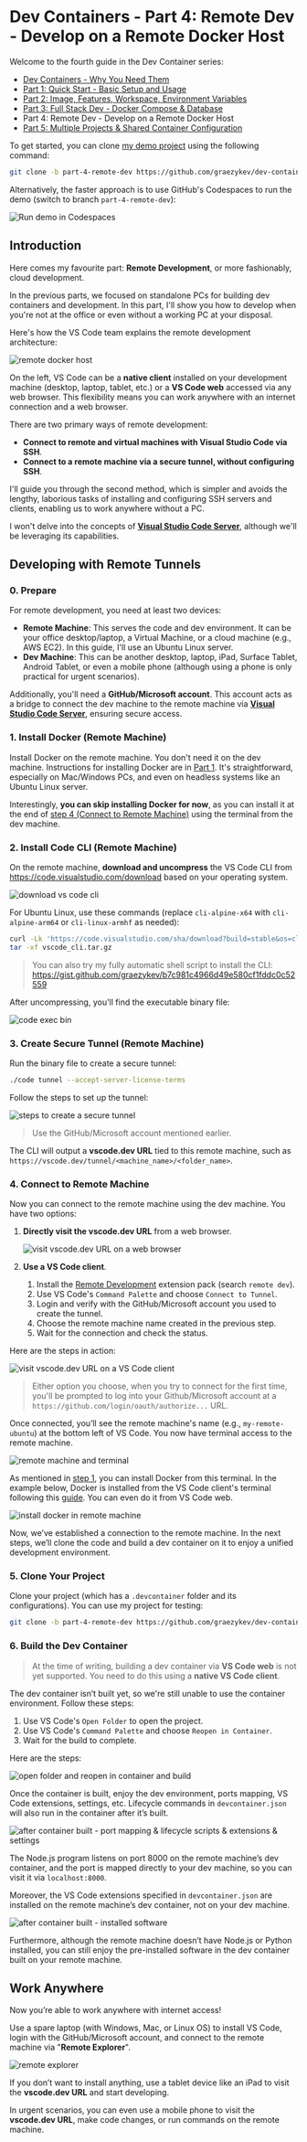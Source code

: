 # Dev Containers - Part 4: Remote Dev - Develop on a Remote Docker Host

Welcome to the fourth guide in the Dev Container series:

- [Dev Containers - Why You Need Them](./README.md)
- [Part 1: Quick Start - Basic Setup and Usage](./part-1.md)
- [Part 2: Image, Features, Workspace, Environment Variables](./part-2.md)
- [Part 3: Full Stack Dev - Docker Compose & Database](./part-3.md)
- Part 4: Remote Dev - Develop on a Remote Docker Host
- [Part 5: Multiple Projects & Shared Container Configuration](./part-5.md)

To get started, you can clone [my demo project](https://github.com/graezykev/dev-container/tree/part-4-remote-dev) using the following command:

```sh
git clone -b part-4-remote-dev https://github.com/graezykev/dev-container.git
```

Alternatively, the faster approach is to use GitHub's Codespaces to run the demo (switch to branch `part-4-remote-dev`):

![Run demo in Codespaces](./read-me-images/part-4/run-in-codespaces.png)

## Introduction

Here comes my favourite part: **Remote Development**, or more fashionably, cloud development.

In the previous parts, we focused on standalone PCs for building dev containers and development. In this part, I'll show you how to develop when you're not at the office or even without a working PC at your disposal.

Here's how the VS Code team explains the remote development architecture:

![remote docker host](./read-me-images/part-4/server-arch-latest.png)

On the left, VS Code can be a **native client** installed on your development machine (desktop, laptop, tablet, etc.) or a **VS Code web** accessed via any web browser. This flexibility means you can work anywhere with an internet connection and a web browser.

There are two primary ways of remote development:

- **Connect to remote and virtual machines with Visual Studio Code via SSH**.
- **Connect to a remote machine via a secure tunnel, without configuring SSH**.

I'll guide you through the second method, which is simpler and avoids the lengthy, laborious tasks of installing and configuring SSH servers and clients, enabling us to work anywhere without a PC.

I won't delve into the concepts of [**Visual Studio Code Server**](https://code.visualstudio.com/docs/remote/vscode-server), although we'll be leveraging its capabilities.

## Developing with Remote Tunnels

### 0. Prepare

For remote development, you need at least two devices:

- **Remote Machine**: This serves the code and dev environment. It can be your office desktop/laptop, a Virtual Machine, or a cloud machine (e.g., AWS EC2). In this guide, I'll use an Ubuntu Linux server.
- **Dev Machine**: This can be another desktop, laptop, iPad, Surface Tablet, Android Tablet, or even a mobile phone (although using a phone is only practical for urgent scenarios).

Additionally, you'll need a **GitHub/Microsoft account**. This account acts as a bridge to connect the dev machine to the remote machine via [**Visual Studio Code Server**](https://code.visualstudio.com/docs/remote/vscode-server), ensuring secure access.

### 1. Install Docker (Remote Machine)

Install Docker on the remote machine. You don't need it on the dev machine. Instructions for installing Docker are in [Part 1](./part-1.md#2-install-docker). It's straightforward, especially on Mac/Windows PCs, and even on headless systems like an Ubuntu Linux server.

Interestingly, **you can skip installing Docker for now**, as you can install it at the end of [step 4 (Connect to Remote Machine)](#4-connect-to-remote-machine) using the terminal from the dev machine.

### 2. Install Code CLI (Remote Machine)

On the remote machine, **download and uncompress** the VS Code CLI from <https://code.visualstudio.com/download> based on your operating system.

![download vs code cli](./read-me-images/part-4/download-vs-code-cli.png)

For Ubuntu Linux, use these commands (replace `cli-alpine-x64` with `cli-alpine-arm64` or `cli-linux-armhf` as needed):

```sh
curl -Lk 'https://code.visualstudio.com/sha/download?build=stable&os=cli-alpine-x64' --output vscode_cli.tar.gz && \
tar -xf vscode_cli.tar.gz
```

> You can also try my fully automatic shell script to install the CLI: <https://gist.github.com/graezykev/b7c981c4966d49e580cf1fddc0c52559>

After uncompressing, you'll find the executable binary file:

![code exec bin](./read-me-images/part-4/vs-code-bin.png)

### 3. Create Secure Tunnel (Remote Machine)

Run the binary file to create a secure tunnel:

```sh
./code tunnel --accept-server-license-terms
```

Follow the steps to set up the tunnel:

![steps to create a secure tunnel](./read-me-images/part-4/create-tunnel-steps.png)

> Use the GitHub/Microsoft account mentioned earlier.

The CLI will output a **vscode.dev URL** tied to this remote machine, such as `https://vscode.dev/tunnel/<machine_name>/<folder_name>`.

### 4. Connect to Remote Machine

Now you can connect to the remote machine using the dev machine. You have two options:

1. **Directly visit the vscode.dev URL** from a web browser.

   ![visit vscode.dev URL on a web browser](./read-me-images/part-4/visit-vscode-url-in-browser.gif)

2. **Use a VS Code client**.

   1. Install the [Remote Development](https://marketplace.visualstudio.com/items?itemName=ms-vscode-remote.vscode-remote-extensionpack) extension pack (search `remote dev`).
   2. Use VS Code's `Command Palette` and choose `Connect to Tunnel`.
   3. Login and verify with the GitHub/Microsoft account you used to create the tunnel.
   4. Choose the remote machine name created in the previous step.
   5. Wait for the connection and check the status.

Here are the steps in action:

![visit vscode.dev URL on a VS Code client](./read-me-images/part-4/visit-remote-machine-in-vscode.gif)

> Either option you choose, when you try to connect for the first time, you'll be prompted to log into your Github/Microsoft account at a `https://github.com/login/oauth/authorize...` URL.

Once connected, you’ll see the remote machine's name (e.g., `my-remote-ubuntu`) at the bottom left of VS Code. You now have terminal access to the remote machine.

![remote machine and terminal](./read-me-images/part-4/tunnel-connected.png)

As mentioned in [step 1](#1-install-docker-remote-machine), you can install Docker from this terminal. In the example below, Docker is installed from the VS Code client's terminal following this [guide](https://docs.docker.com/engine/install/ubuntu/#installation-methods). You can even do it from VS Code web.

![install docker in remote machine](./read-me-images/part-4/tunnel-install-docker.gif)

Now, we’ve established a connection to the remote machine. In the next steps, we’ll clone the code and build a dev container on it to enjoy a unified development environment.

### 5. Clone Your Project

Clone your project (which has a `.devcontainer` folder and its configurations). You can use my project for testing:

```sh
git clone -b part-4-remote-dev https://github.com/graezykev/dev-container.git
```

### 6. Build the Dev Container

> At the time of writing, building a dev container via **VS Code web** is not yet supported. You need to do this using a **native VS Code client**.

The dev container isn’t built yet, so we're still unable to use the container environment. Follow these steps:

1. Use VS Code's `Open Folder` to open the project.
2. Use VS Code's `Command Palette` and choose `Reopen in Container`.
3. Wait for the build to complete.

Here are the steps:

![open folder and reopen in container and build](./read-me-images/part-4/clone-project-and-open-folder-and-reopen-in-container-and-build.gif)

Once the container is built, enjoy the dev environment, ports mapping, VS Code extensions, settings, etc. Lifecycle commands in `devcontainer.json` will also run in the container after it’s built.

![after container built - port mapping & lifecycle scripts & extensions & settings](./read-me-images/part-4/tunnel-after-build.png)

The Node.js program listens on port 8000 on the remote machine’s dev container, and the port is mapped directly to your dev machine, so you can visit it via `localhost:8000`.

Moreover, the VS Code extensions specified in `devcontainer.json` are installed on the remote machine’s dev container, not on your dev machine.

![after container built - installed software](./read-me-images/part-4/tunnel-after-build-2.png)

Furthermore, although the remote machine doesn’t have Node.js or Python installed, you can still enjoy the pre-installed software in the dev container built on your remote machine.

## Work Anywhere

Now you’re able to work anywhere with internet access!

Use a spare laptop (with Windows, Mac, or Linux OS) to install VS Code, login with the GitHub/Microsoft account, and connect to the remote machine via "**Remote Explorer**".

![remote explorer](./read-me-images/part-4/remote-explorer.png)

If you don’t want to install anything, use a tablet device like an iPad to visit the **vscode.dev URL** and start developing.

In urgent scenarios, you can even use a mobile phone to visit the **vscode.dev URL**, make code changes, or run commands on the remote machine.
